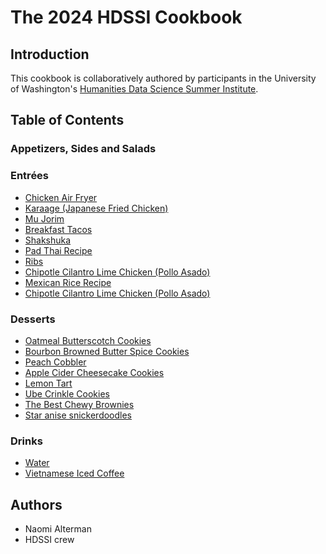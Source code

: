 # The 2024 HDSSI Cookbook

## Introduction

This cookbook is collaboratively authored by participants in the University of Washington's [Humanities Data Science Summer Institute](https://humanitiesdatalab.ds.lib.uw.edu/).

## Table of Contents

### Appetizers, Sides and Salads

### Entrées
- [Chicken Air Fryer](/Entrees/chicken_recipe)
- [Karaage (Japanese Fried Chicken)](Entrees/karaage.md)
- [Mu Jorim](Entrees/Mu-Jorim.md)
- [Breakfast Tacos](Entrees/BreakfastTacos.md)
- [Shakshuka](Entrees/Shakshuka.md)
- [Pad Thai Recipe](Entrees/SB-pad-thai-recipe.md)
- [Ribs](Entress/ribs.md)
- [Chipotle Cilantro Lime Chicken (Pollo Asado)](Entrees/chipotle-chicken.md)
- [Mexican Rice Recipe](Entrees/mexican-rice.md)
- [Chipotle Cilantro Lime Chicken (Pollo Asado)](Entrees/chipotle-chicken.md)


### Desserts
- [Oatmeal Butterscotch Cookies](Desserts/oatmeal-butterscotch-cookies.md)
- [Bourbon Browned Butter Spice Cookies](Desserts/bourbon-browned-butter-spice-cookies.md)
- [Peach Cobbler](Desserts/peach-cobbler.md)
- [Apple Cider Cheesecake Cookies](Desserts/apple-cider-cheesecake-cookies.md)
- [Lemon Tart](Desserts/LemonTart.txt)
- [Ube Crinkle Cookies](Desserts/ube-crinkle-cookies.md)
- [The Best Chewy Brownies](Desserts/chewy-brownies.md)
- [Star anise snickerdoodles](Desserts/snickerdoodles.md)

### Drinks
- [Water](Drinks/water.md)
- [Vietnamese Iced Coffee](Drinks/viet-coffee.md)

## Authors

- Naomi Alterman
- HDSSI crew
